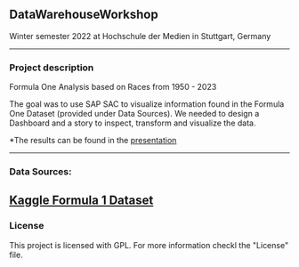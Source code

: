 ## DataWarehouseWorkshop
Winter semester 2022 at Hochschule der Medien in Stuttgart, Germany

---
### Project description

Formula One Analysis based on Races from 1950 - 2023

The goal was to use SAP SAC to visualize information found in the Formula One Dataset (provided under Data Sources).
We needed to design a Dashboard and a story to inspect, transform and visualize the data.

*The results can be found in the [presentation](https://github.com/NicoHenzel/DataWarehouseWorkshop/blob/main/Pr%C3%A4sentation_Gruppe02.pptx)

---
### Data Sources:
  [Kaggle Formula 1 Dataset](https://www.kaggle.com/datasets/rohanrao/formula-1-world-championship-1950-2020?select=results.csv)
---
### License
This project is licensed with GPL. For more information checkl the "License" file.

